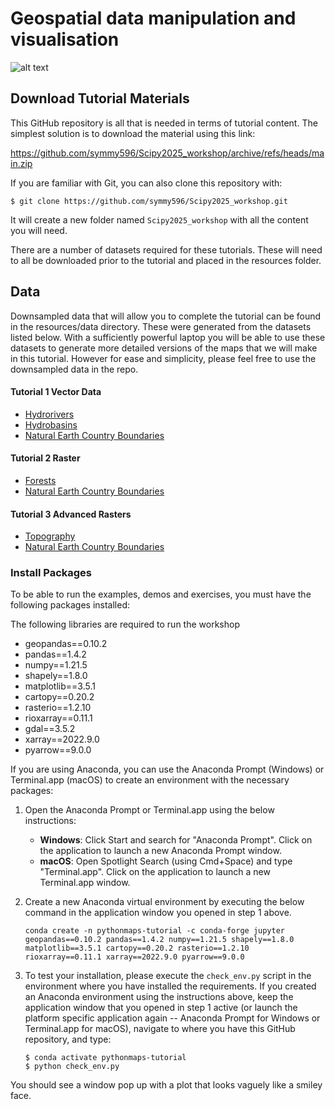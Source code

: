 # Geospatial data manipulation and visualisation

![alt text](https://github.com/symmy596/Scipy2025_workshop/blob/main/resources/assets/river_topography.png) 

## Download Tutorial Materials

This GitHub repository is all that is needed in terms of tutorial content. The simplest solution is to download the material using this link:

https://github.com/symmy596/Scipy2025_workshop/archive/refs/heads/main.zip

If you are familiar with Git, you can also clone this repository with:

```
$ git clone https://github.com/symmy596/Scipy2025_workshop.git
```

It will create a new folder named `Scipy2025_workshop` with all the content you will need.

There are a number of datasets required for these tutorials. These will need to all be downloaded prior to the tutorial and placed in the resources folder.

## Data

Downsampled data that will allow you to complete the tutorial can be found in the resources/data directory. These were generated from the datasets listed below. With a sufficiently powerful laptop you will be able to use these datasets to generate more detailed versions of the maps that we will make in this tutorial. However for ease and simplicity, please feel free to use the 
downsampled data in the repo. 

#### Tutorial 1 Vector Data

- [Hydrorivers](https://www.hydrosheds.org/products/hydrorivers)
- [Hydrobasins](https://www.hydrosheds.org/products/hydrobasins)
- [Natural Earth Country Boundaries](https://github.com/nvkelso/natural-earth-vector/blob/master/10m_cultural/ne_10m_admin_0_countries.shps)

#### Tutorial 2 Raster

- [Forests](https://github.com/globalmaps/gm_ve_v1)
- [Natural Earth Country Boundaries](https://github.com/nvkelso/natural-earth-vector/blob/master/10m_cultural/ne_10m_admin_0_countries.shps)

#### Tutorial 3 Advanced Rasters

- [Topography](https://www.ngdc.noaa.gov/mgg/global/relief/ETOPO1/data/bedrock/grid_registered/georeferenced_tiff/)
- [Natural Earth Country Boundaries](https://github.com/nvkelso/natural-earth-vector/blob/master/10m_cultural/ne_10m_admin_0_countries.shps)


### Install Packages

To be able to run the examples, demos and exercises, you must have the following packages installed:

The following libraries are required to run the workshop

- geopandas==0.10.2
- pandas==1.4.2
- numpy==1.21.5
- shapely==1.8.0
- matplotlib==3.5.1
- cartopy==0.20.2
- rasterio==1.2.10
- rioxarray==0.11.1
- gdal==3.5.2
- xarray==2022.9.0
- pyarrow==9.0.0

If you are using Anaconda, you can use the Anaconda Prompt (Windows) or Terminal.app (macOS) to create an environment with the necessary packages:

1. Open the Anaconda Prompt or Terminal.app using the below instructions:
    - **Windows**: Click Start and search for "Anaconda Prompt". Click on the application to launch a new Anaconda Prompt window.
    - **macOS**: Open Spotlight Search (using Cmd+Space) and type "Terminal.app". Click on the application to launch a new Terminal.app window.   

2. Create a new Anaconda virtual environment by executing the below command in the application window you opened in step 1 above.

    ```
    conda create -n pythonmaps-tutorial -c conda-forge jupyter geopandas==0.10.2 pandas==1.4.2 numpy==1.21.5 shapely==1.8.0 matplotlib==3.5.1 cartopy==0.20.2 rasterio==1.2.10 rioxarray==0.11.1 xarray==2022.9.0 pyarrow==9.0.0
    ```

3. To test your installation, please execute the `check_env.py` script in the environment where you have installed the requirements. If you created an Anaconda environment using the instructions above, keep the application window that you opened in step 1 active (or launch the platform specific application again -- Anaconda Prompt for Windows or Terminal.app for macOS), navigate to where you have this GitHub repository, and type:

    ```
    $ conda activate pythonmaps-tutorial
    $ python check_env.py
    ```

You should see a window pop up with a plot that looks vaguely like a smiley face.
